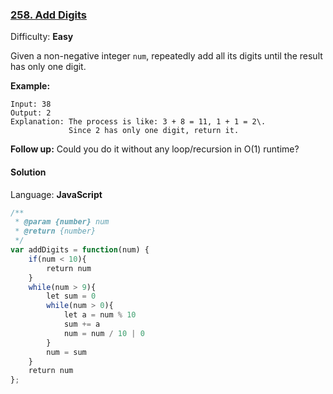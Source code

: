 ### [258\. Add Digits](https://leetcode.com/problems/add-digits/)

Difficulty: **Easy**


Given a non-negative integer `num`, repeatedly add all its digits until the result has only one digit.

**Example:**

```
Input: 38
Output: 2
Explanation: The process is like: 3 + 8 = 11, 1 + 1 = 2\.
             Since 2 has only one digit, return it.
```

**Follow up:**
Could you do it without any loop/recursion in O(1) runtime?


#### Solution

Language: **JavaScript**

```javascript
/**
 * @param {number} num
 * @return {number}
 */
var addDigits = function(num) {
    if(num < 10){
        return num
    }
    while(num > 9){
        let sum = 0
        while(num > 0){
            let a = num % 10
            sum += a
            num = num / 10 | 0
        }
        num = sum
    }
    return num
};
```
